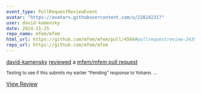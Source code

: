 ```yaml
---
event_type: PullRequestReviewEvent
avatar: "https://avatars.githubusercontent.com/u/22824231?"
user: david-kamensky
date: 2024-11-25
repo_name: mfem/mfem
html_url: https://github.com/mfem/mfem/pull/4566#pullrequestreview-2439413604
repo_url: https://github.com/mfem/mfem
---
```


<a href='https://github.com/david-kamensky' target='_blank'>david-kamensky</a> <a href='https://github.com/mfem/mfem/pull/4566#pullrequestreview-2439413604' target='_blank'>reviewed</a> a <a href='https://github.com/mfem/mfem/pull/4566' target='_blank'>mfem/mfem pull request</a>

<small>Testing to see if this submits my earlier "Pending" response to Yohann....</small>

<a href='https://github.com/mfem/mfem/pull/4566#pullrequestreview-2439413604' target='_blank'>View Review</a>